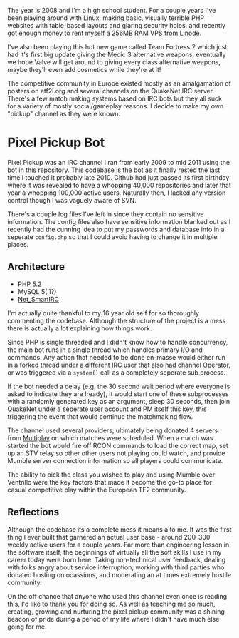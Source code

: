 The year is 2008 and I'm a high school student. For a couple years I've been playing around
with Linux, making basic, visually terrible PHP websites with table-based layouts and glaring
security holes, and recently got enough money to rent myself a 256MB RAM VPS from Linode.

I've also been playing this hot new game called Team Fortress 2 which just had it's first
big update giving the Medic 3 alternative weapons, eventually we hope Valve will get around
to giving every class alternative weapons, maybe they'll even add cosmetics while they're at it!

The competitive community in Europe existed mostly as an amalgamation of posters on etf2l.org
and several channels on the QuakeNet IRC server. There's a few match making systems based on IRC
bots but they all suck for a variety of mostly social/gameplay reasons. I decide to make my own
"pickup" channel as they were known.


# Pixel Pickup Bot

Pixel Pickup was an IRC channel I ran from early 2009 to mid 2011 using the bot in this repository.
This codebase is the bot as it finally rested the last time I touched it probably late 2010. Github
had just passed its first birthday where it was revealed to have a whopping 40,000 repositories
and later that year a whopping 100,000 active users. Naturally then, I lacked any version control
though I was vaguely aware of SVN.

There's a couple log files I've left in since they contain no sensitive information. The config
files also have sensitive information blanked out as I recently had the cunning idea to
put my passwords and database info in a seperate `config.php` so that I could avoid having to
change it in multiple places.

## Architecture

* PHP 5.2
* MySQL 5(.1?)
* [Net_SmartIRC](https://github.com/pear/Net_SmartIRC)

I'm actually quite thankful to my 16 year old self for so thoroughly commenting the codebase.
Although the structure of the project is a mess there is actually a lot explaining how things work.

Since PHP is single threaded and I didn't know how to handle concurrency, the main bot runs
in a single thread which handles primary I/O and commands. Any action that needed to be done
en-masse would either run in a forked thread under a different IRC user that also had channel
Operator, or was triggered via a `system()` call as a completely seperate sub process.

If the bot needed a delay (e.g. the 30 second wait period where everyone is asked to indicate
they are !ready), it would start one of these subprocesses with a randomly generated key as
an argument, sleep 30 seconds, then join QuakeNet under a seperate user account and PM itself
this key, this triggering the event that would continue the matchmaking flow.

The channel used several providers, ultimately being donated 4 servers from [Multiplay](https://multiplay.co.uk/)
on which matches were scheduled. When a match was started the bot would fire off RCON commands
to load the correct map, set up an STV relay so other other users not playing could watch,
and provide Mumble server connection information so all players could communicate.

The ability to pick the class you wished to play and using Mumble over Ventrillo were the key
factors that made it become the go-to place for casual competitive play within the European TF2 community.

## Reflections

Although the codebase its a complete mess it means a to me. It was the first thing I ever built
that garnered an actual user base - around 200-300 weekly active users for a couple years. Far
more than engineering lesson in the software itself, the beginnings of virtually all the soft
skills I use in my career today were born here. Taking non-technical user feedback, dealing with
folks angry about service interruption, working with third parties who donated hosting on
ocassions, and moderating an at times extremely hostile community.

On the off chance that anyone who used this channel even once is reading this, I'd like to thank
you for doing so. As well as teaching me so much, creating, growing and nurturing the pixel
pickup community was a shining beacon of pride during a period of my life where I didn't
have much else going for me.